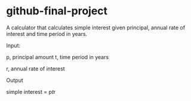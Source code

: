# github-final-project

A calculator that calculates simple interest given principal, annual rate of interest and time period in years.

Input:

   p, principal amount
   t, time period in years
   
   r, annual rate of interest

Output

   simple interest = p*t*r

   
